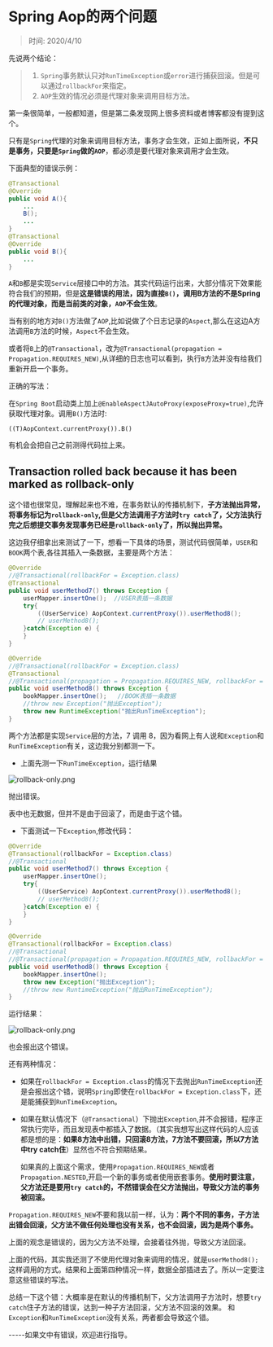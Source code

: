 # Spring Aop的两个问题

> 时间: 2020/4/10

先说两个结论：

> 1. `Spring`事务默认只对`RunTimeException`或`error`进行捕获回滚。但是可以通过`rollbackFor`来指定。
> 2. `AOP`生效的情况必须是代理对象来调用目标方法。

第一条很简单，一般都知道，但是第二条发现网上很多资料或者博客都没有提到这个。

只有是`Spring`代理的对象来调用目标方法，事务才会生效，正如上面所说，**不只是事务，只要是`Spring`做的`AOP`**，都必须是要代理对象来调用才会生效。

下面典型的错误示例：

```java
@Transactional
@Override
public void A(){
    ...
    B();
    ...
}
@Transactional
@Override
public void B(){
    ...
}
```

`A`和`B`都是实现`Service`层接口中的方法。其实代码运行出来，大部分情况下效果能符合我们的预期，但是**这是错误的用法，因为直接`B()`，调用B方法的不是Spring的代理对象，而是当前类的对象，`AOP`不会生效**。

当有别的地方对`B()`方法做了`AOP`,比如说做了个日志记录的`Aspect`,那么在这边A方法调用`B`方法的时候，`Aspect`不会生效。

或者将`B`上的`@Transactional`，改为`@Transactional(propagation = Propagation.REQUIRES_NEW)`,从详细的日志也可以看到，执行`B`方法并没有给我们重新开启一个事务。

正确的写法：

在`Spring Boot`启动类上加上`@EnableAspectJAutoProxy(exposeProxy=true)`,允许获取代理对象。调用`B()`方法时:

`((T)AopContext.currentProxy()).B()`

有机会会把自己之前测得代码拉上来。



## Transaction rolled back because it has been marked as rollback-only

这个错也很常见，理解起来也不难，在事务默认的传播机制下，**子方法抛出异常，将事务标记为`rollback-only`,但是父方法调用子方法时`try catch`了，父方法执行完之后想提交事务发现事务已经是`rollback-only`了，所以抛出异常。**

这边我仔细拿出来测试了一下，想看一下具体的场景，测试代码很简单，`USER`和`BOOK`两个表,各往其插入一条数据，主要是两个方法：

```java
@Override
//@Transactional(rollbackFor = Exception.class)
@Transactional
public void userMethod7() throws Exception {
    userMapper.insertOne();  //USER表插一条数据
    try{
        ((UserService) AopContext.currentProxy()).userMethod8();
        // userMethod8();
    }catch(Exception e) {
    }
}

@Override
//@Transactional(rollbackFor = Exception.class)
@Transactional
//@Transactional(propagation = Propagation.REQUIRES_NEW, rollbackFor = Exception.class)
public void userMethod8() throws Exception {
    bookMapper.insertOne();   //BOOK表插一条数据
    //throw new Exception("抛出Exception");
    throw new RuntimeException("抛出RunTimeException");
}
```

两个方法都是实现`Service`层的方法，7 调用 8，因为看网上有人说和`Exception`和`RunTimeException`有关，这边我分别都测一下。

- 上面先测一下`RunTimeException`，运行结果

![rollback-only.png](http://www.qxnekoo.cn:8888/images/2020/04/10/rollback-only.png)

抛出错误。

表中也无数据，但并不是由于回滚了，而是由于这个错。



- 下面测试一下`Exception`,修改代码：

```java
@Override
@Transactional(rollbackFor = Exception.class)
//@Transactional
public void userMethod7() throws Exception {
    userMapper.insertOne();
    try{
        ((UserService) AopContext.currentProxy()).userMethod8();
        // userMethod8();     
    }catch(Exception e) {
    }
}

@Override
@Transactional(rollbackFor = Exception.class)
//@Transactional
//@Transactional(propagation = Propagation.REQUIRES_NEW, rollbackFor = Exception.class)
public void userMethod8() throws Exception {
    bookMapper.insertOne();
    throw new Exception("抛出Exception");
    //throw new RuntimeException("抛出RunTimeException");
}
```

运行结果：

![rollback-only.png](http://www.qxnekoo.cn:8888/images/2020/04/10/rollback-only.png)

也会报出这个错误。

还有两种情况：

- 如果在`rollbackFor = Exception.class`的情况下去抛出`RunTimeException`还是会报出这个错，说明`Spring`即使在`rollbackFor = Exception.class`下，还是能捕获到`RunTimeException`。

- 如果在默认情况下（`@Transactional`）下抛出`Exception`,并不会报错，程序正常执行完毕，而且发现表中都插入了数据。（其实我想写出这样代码的人应该都是想的是：**如果8方法中出错，只回滚8方法，7方法不要回滚，所以7方法中try catch住**）显然也不符合预期结果。

  如果真的上面这个需求，使用`Propagation.REQUIRES_NEW`或者`Propagation.NESTED`,开启一个新的事务或者使用嵌套事务。**使用时要注意，父方法还是要用`try catch`的，不然错误会在父方法抛出，导致父方法的事务被回滚。**

`Propagation.REQUIRES_NEW`不要和我以前一样，认为：**两个不同的事务，子方法出错会回滚，父方法不做任何处理也没有关系，也不会回滚，因为是两个事务。**

上面的观念是错误的，因为父方法不处理，会接着往外抛，导致父方法回滚。



上面的代码，其实我还测了不使用代理对象来调用的情况，就是`userMethod8();  `这样调用的方式。结果和上面第四种情况一样，数据全部插进去了。所以一定要注意这些错误的写法。



总结一下这个错：大概率是在默认的传播机制下，父方法调用子方法时，想要`try catch`住子方法的错误，达到一种子方法回滚，父方法不回滚的效果。 和`Exception`和`RunTimeException`没有关系，两者都会导致这个错。



-----如果文中有错误，欢迎进行指导。